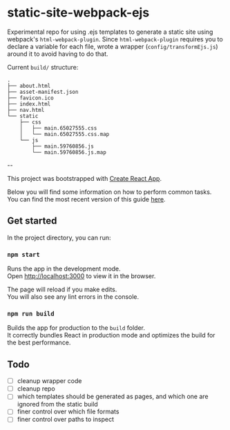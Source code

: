 # static-site-webpack-ejs

Experimental repo for using .ejs templates to generate a static site using webpack's `html-webpack-plugin`. Since `html-webpack-plugin` requires you to
declare a variable for each file, wrote a wrapper (`config/transformEjs.js`) around it to avoid having to do that.


Current `build/` structure:
```
.
├── about.html
├── asset-manifest.json
├── favicon.ico
├── index.html
├── nav.html
└── static
    ├── css
    │   ├── main.65027555.css
    │   └── main.65027555.css.map
    └── js
        ├── main.59760856.js
        └── main.59760856.js.map
```

--

This project was bootstrapped with [Create React App](https://github.com/facebookincubator/create-react-app).

Below you will find some information on how to perform common tasks.<br>
You can find the most recent version of this guide [here](https://github.com/facebookincubator/create-react-app/blob/master/packages/react-scripts/template/README.md).

## Get started

In the project directory, you can run:

### `npm start`

Runs the app in the development mode.<br>
Open [http://localhost:3000](http://localhost:3000) to view it in the browser.

The page will reload if you make edits.<br>
You will also see any lint errors in the console.

### `npm run build`

Builds the app for production to the `build` folder.<br>
It correctly bundles React in production mode and optimizes the build for the best performance.

## Todo
- [ ] cleanup wrapper code
- [ ] cleanup repo
- [ ] which templates should be generated as pages, and which one are ignored from the static build
- [ ] finer control over which file formats
- [ ] finer control over paths to inspect

